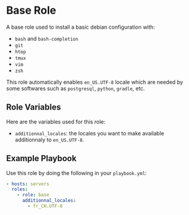 # Base Role


A base role used to install a basic debian configuration with:

- `bash` and `bash-completion`
- `git`
- `htop`
- `tmux`
- `vim`
- `zsh`

This role automatically enables `en_US.UTF-8` locale which are needed by
some softwares such as `postgresql`, `python`, `gradle`, etc.

## Role Variables

Here are the variables used for this role:

- `additionnal_locales`: the locales you want to make available additionnaly to `en_US.UTF-8`.

## Example Playbook

Use this role by doing the following in your `playbook.yml`:

```yaml
- hosts: servers
  roles:
    - role: base
      additionnal_locales:
        - fr_CH.UTF-8
```
